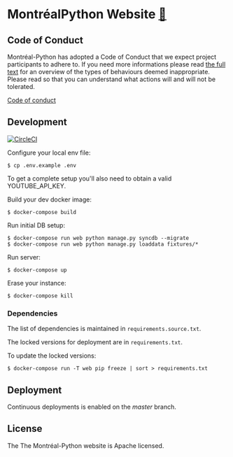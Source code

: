# MontréalPython Website [🔗](https://montrealpython.org)

## Code of Conduct

Montréal-Python has adopted a Code of Conduct that we expect project
participants to adhere to. If you need more informations please read
[the full text](https://github.com/mtlpy/code-of-conduct) for an overview of the types of behaviours deemed inappropriate. Please read so that you can understand what actions will and will not be tolerated.

[Code of conduct](https://github.com/mtlpy/code-of-conduct)

## Development

[![CircleCI](https://circleci.com/gh/mtlpy/mtlpyweb.svg?style=svg)](https://circleci.com/gh/mtlpy/mtlpyweb)

Configure your local env file:

    $ cp .env.example .env

To get a complete setup you'll also need to obtain a valid YOUTUBE_API_KEY.

Build your dev docker image:

    $ docker-compose build

Run initial DB setup:

    $ docker-compose run web python manage.py syncdb --migrate
    $ docker-compose run web python manage.py loaddata fixtures/*

Run server:

    $ docker-compose up

Erase your instance:

    $ docker-compose kill

### Dependencies

The list of dependencies is maintained in `requirements.source.txt`.

The locked versions for deployment are in `requirements.txt`.

To update the locked versions:

    $ docker-compose run -T web pip freeze | sort > requirements.txt

## Deployment

Continuous deployments is enabled on the *master* branch.

## License

The The Montréal-Python website is Apache licensed.
